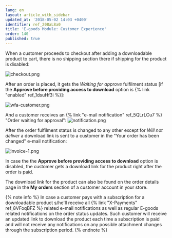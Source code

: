 ```yaml
---
lang: en
layout: article_with_sidebar
updated_at: '2018-05-02 14:03 +0400'
identifier: ref_208aL8a0
title: 'E-goods Module: Customer Experience'
order: 140
published: true
---
```

When a customer proceeds to checkout after adding a downloadable product to cart, there is no shipping section there if shipping for the product is disabled:

![checkout.png]({{site.baseurl}}/attachments/ref_208aL8a0/checkout.png)

After an order is placed, it gets the _Waiting for approve_ fulfilment status [if the **Approve before providing access to download** option is {% link "enabled" ref_1dsuHf3i %}]: 

![wfa-customer.png]({{site.baseurl}}/attachments/ref_208aL8a0/wfa-customer.png)

And a customer receives an {% link "e-mail notification" ref_5QLrLCu7 %} "Order waiting for approval":
![notification.png]({{site.baseurl}}/attachments/ref_208aL8a0/notification.png)

After the order fulfilment status is changed to any other except for _Will not deliver_ a download link is sent to a customer in the "Your order has been changed" e-mail notification:

![invoice-1.png]({{site.baseurl}}/attachments/ref_208aL8a0/invoice-1.png)

In case the the **Approve before providing access to download** option is disabled, the customer gets a download link for the product right after the order is paid.

The download link for the product can also be found on the order details page in the **My orders** section of a customer account in your store.

{% note info %}
In case a customer pays with a subscription for a downloadable product s/he'll receive all {% link "X-Payments" ref_8VFoqBFZ %} related e-mail notifications as well as regular E-goods related notifications on the order status updates. Such customer will receive an updated link to download the product each time a subscription is paid and will not receive any notifications on any possible attachment changes through the subscription period.
{% endnote %}

